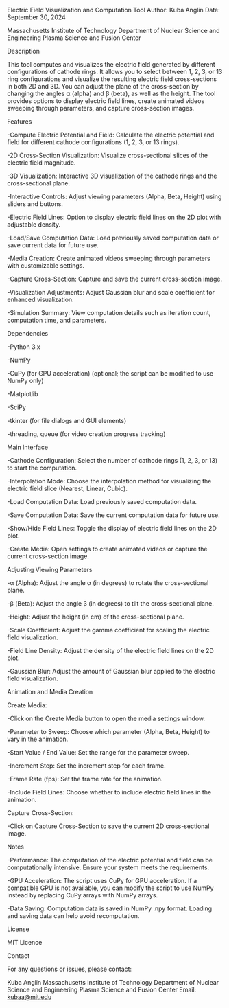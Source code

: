 Electric Field Visualization and Computation Tool
Author: Kuba Anglin
Date: September 30, 2024


Massachusetts Institute of Technology
Department of Nuclear Science and Engineering
Plasma Science and Fusion Center


Description

This tool computes and visualizes the electric field generated by different configurations of cathode rings.
It allows you to select between 1, 2, 3, or 13 ring configurations and visualize the resulting electric field cross-sections in both 2D and 3D.
You can adjust the plane of the cross-section by changing the angles α (alpha) and β (beta), as well as the height.
The tool provides options to display electric field lines, create animated videos sweeping through parameters, and capture cross-section images.


Features

-Compute Electric Potential and Field: Calculate the electric potential and field for different cathode configurations (1, 2, 3, or 13 rings).

-2D Cross-Section Visualization: Visualize cross-sectional slices of the electric field magnitude.

-3D Visualization: Interactive 3D visualization of the cathode rings and the cross-sectional plane.

-Interactive Controls: Adjust viewing parameters (Alpha, Beta, Height) using sliders and buttons.

-Electric Field Lines: Option to display electric field lines on the 2D plot with adjustable density.

-Load/Save Computation Data: Load previously saved computation data or save current data for future use.

-Media Creation: Create animated videos sweeping through parameters with customizable settings.

-Capture Cross-Section: Capture and save the current cross-section image.

-Visualization Adjustments: Adjust Gaussian blur and scale coefficient for enhanced visualization.

-Simulation Summary: View computation details such as iteration count, computation time, and parameters.


Dependencies

-Python 3.x

-NumPy

-CuPy (for GPU acceleration) (optional; the script can be modified to use NumPy only)

-Matplotlib

-SciPy

-tkinter (for file dialogs and GUI elements)

-threading, queue (for video creation progress tracking)


Main Interface

-Cathode Configuration: Select the number of cathode rings (1, 2, 3, or 13) to start the computation.

-Interpolation Mode: Choose the interpolation method for visualizing the electric field slice (Nearest, Linear, Cubic).

-Load Computation Data: Load previously saved computation data.

-Save Computation Data: Save the current computation data for future use.

-Show/Hide Field Lines: Toggle the display of electric field lines on the 2D plot.

-Create Media: Open settings to create animated videos or capture the current cross-section image.


Adjusting Viewing Parameters

-α (Alpha): Adjust the angle α (in degrees) to rotate the cross-sectional plane.

-β (Beta): Adjust the angle β (in degrees) to tilt the cross-sectional plane.

-Height: Adjust the height (in cm) of the cross-sectional plane.

-Scale Coefficient: Adjust the gamma coefficient for scaling the electric field visualization.

-Field Line Density: Adjust the density of the electric field lines on the 2D plot.

-Gaussian Blur: Adjust the amount of Gaussian blur applied to the electric field visualization.


Animation and Media Creation

Create Media:

  -Click on the Create Media button to open the media settings window.
  
  -Parameter to Sweep: Choose which parameter (Alpha, Beta, Height) to vary in the animation.
  
  -Start Value / End Value: Set the range for the parameter sweep.
  
  -Increment Step: Set the increment step for each frame.
  
  -Frame Rate (fps): Set the frame rate for the animation.
  
  -Include Field Lines: Choose whether to include electric field lines in the animation.
  
  
Capture Cross-Section:

  -Click on Capture Cross-Section to save the current 2D cross-sectional image.
  

Notes

-Performance: The computation of the electric potential and field can be computationally intensive. Ensure your system meets the requirements.

-GPU Acceleration: The script uses CuPy for GPU acceleration. If a compatible GPU is not available, you can modify the script to use NumPy instead by replacing CuPy arrays with NumPy arrays.

-Data Saving: Computation data is saved in NumPy .npy format. Loading and saving data can help avoid recomputation.


License

MIT Licence

Contact

For any questions or issues, please contact:

Kuba Anglin
Massachusetts Institute of Technology
Department of Nuclear Science and Engineering
Plasma Science and Fusion Center
Email: kubaa@mit.edu

